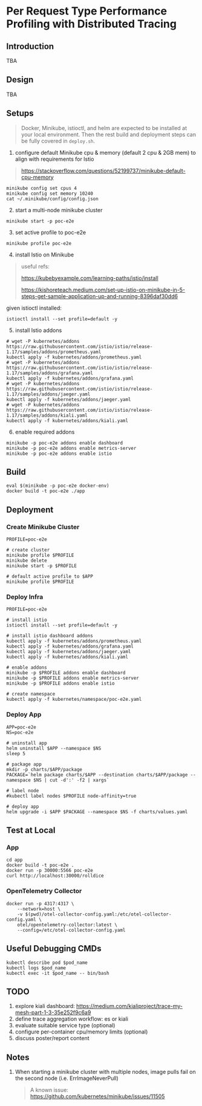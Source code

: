 # Per Request Type Performance Profiling with Distributed Tracing

## Introduction
TBA

## Design
TBA

## Setups
> Docker, Minikube, istioctl, and helm are expected to be installed at your local environment.
> Then the rest build and deployment steps can be fully covered in `deploy.sh`.

1. configure default Minikube cpu & memory (default 2 cpu & 2GB mem) to align with requirements for Istio
> https://stackoverflow.com/questions/52199737/minikube-default-cpu-memory

```shell
minikube config set cpus 4
minikube config set memory 10240
cat ~/.minikube/config/config.json
```

2. start a multi-node minikube cluster
```shell
minikube start -p poc-e2e
```

3. set active profile to poc-e2e
```shell
minikube profile poc-e2e
```

4. install Istio on Minikube
> useful refs:
>
> https://kubebyexample.com/learning-paths/istio/install
>
> https://kishoreteach.medium.com/set-up-istio-on-minikube-in-5-steps-get-sample-application-up-and-running-8396daf30dd6

given istioctl installed:
```shell
istioctl install --set profile=default -y
```

5. install Istio addons
```shell
# wget -P kubernetes/addons https://raw.githubusercontent.com/istio/istio/release-1.17/samples/addons/prometheus.yaml
kubectl apply -f kubernetes/addons/prometheus.yaml
# wget -P kubernetes/addons https://raw.githubusercontent.com/istio/istio/release-1.17/samples/addons/grafana.yaml
kubectl apply -f kubernetes/addons/grafana.yaml
# wget -P kubernetes/addons https://raw.githubusercontent.com/istio/istio/release-1.17/samples/addons/jaeger.yaml
kubectl apply -f kubernetes/addons/jaeger.yaml
# wget -P kubernetes/addons https://raw.githubusercontent.com/istio/istio/release-1.17/samples/addons/kiali.yaml
kubectl apply -f kubernetes/addons/kiali.yaml
```

6. enable required addons
```shell
minikube -p poc-e2e addons enable dashboard
minikube -p poc-e2e addons enable metrics-server
minikube -p poc-e2e addons enable istio
```

## Build
```shell
eval $(minikube -p poc-e2e docker-env)
docker build -t poc-e2e ./app
```

## Deployment

### Create Minikube Cluster
```shell
PROFILE=poc-e2e

# create cluster
minikube profile $PROFILE
minikube delete
minikube start -p $PROFILE

# default active profile to $APP
minikube profile $PROFILE
```

### Deploy Infra
```shell
PROFILE=poc-e2e

# install istio
istioctl install --set profile=default -y

# install istio dashboard addons
kubectl apply -f kubernetes/addons/prometheus.yaml
kubectl apply -f kubernetes/addons/grafana.yaml
kubectl apply -f kubernetes/addons/jaeger.yaml
kubectl apply -f kubernetes/addons/kiali.yaml

# enable addons
minikube -p $PROFILE addons enable dashboard
minikube -p $PROFILE addons enable metrics-server
minikube -p $PROFILE addons enable istio

# create namespace
kubectl apply -f kubernetes/namespace/poc-e2e.yaml
```

### Deploy App
```shell
APP=poc-e2e
NS=poc-e2e

# uninstall app
helm uninstall $APP --namespace $NS
sleep 5

# package app
mkdir -p charts/$APP/package
PACKAGE=`helm package charts/$APP --destination charts/$APP/package --namespace $NS | cut -d':' -f2 | xargs`

# label node
#kubectl label nodes $PROFILE node-affinity=true

# deploy app
helm upgrade -i $APP $PACKAGE --namespace $NS -f charts/values.yaml
```

## Test at Local

### App
```shell
cd app
docker build -t poc-e2e .
docker run -p 30000:5566 poc-e2e
curl http://localhost:30000/rolldice
```

### OpenTelemetry Collector

```shell
docker run -p 4317:4317 \
    --network=host \
    -v $(pwd)/otel-collector-config.yaml:/etc/otel-collector-config.yaml \
    otel/opentelemetry-collector:latest \
    --config=/etc/otel-collector-config.yaml
```

## Useful Debugging CMDs
```shell
kubectl describe pod $pod_name
kubectl logs $pod_name
kubectl exec -it $pod_name -- bin/bash
```

## TODO
1. explore kiali dashboard: https://medium.com/kialiproject/trace-my-mesh-part-1-3-35e252f9c6a9
1. define trace aggregation workflow: es or kiali
1. evaluate suitable service type (optional)
1. configure per-container cpu/memory limits (optional)
1. discuss poster/report content

## Notes

1. When starting a minikube cluster with multiple nodes, image pulls fail on the second node (i.e. ErrImageNeverPull)
   > A known issue: https://github.com/kubernetes/minikube/issues/11505
